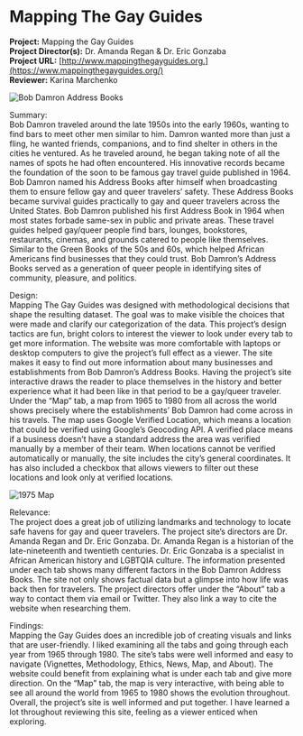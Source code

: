 # Mapping The Gay Guides

**Project:**
Mapping the Gay Guides <br />
**Project Director(s):**
Dr. Amanda Regan & Dr. Eric Gonzaba <br />
**Project URL:** 
[http://www.mappingthegayguides.org.](https://www.mappingthegayguides.org/) <br />
**Reviewer:** 
Karina Marchenko <br />

![Bob Damron Address Books](https://Karina-Marchenko.github.io/Karina-Marchenko-CNU/images/gayguides.jpg) 

Summary:<br />
Bob Damron traveled around the late 1950s into the early 1960s, wanting to find bars to meet other men similar to him. 
Damron wanted more than just a fling, he wanted friends, companions, and to find shelter in others in the cities he ventured. 
As he traveled around, he began taking note of all the names of spots he had often encountered. 
His innovative records became the foundation of the soon to be famous gay travel guide published in 1964. 
Bob Damron named his Address Books after himself when broadcasting them to ensure fellow gay and queer travelers’ safety. 
These Address Books became survival guides practically to gay and queer travelers across the United States. 
Bob Damron published his first Address Book in 1964 when most states forbade same-sex in public and private areas. 
These travel guides helped gay/queer people find bars, lounges, bookstores, restaurants, cinemas, and grounds catered to people like themselves. 
Similar to the Green Books of the 50s and 60s, which helped African Americans find businesses that they could trust. 
Bob Damron’s Address Books served as a generation of queer people in identifying sites of community, pleasure, and politics. 

Design:<br />
Mapping The Gay Guides was designed with methodological decisions that shape the resulting dataset. 
The goal was to make visible the choices that were made and clarify our categorization of the data. 
This project’s design tactics are fun, bright colors to interest the viewer to look under every tab to get more information. 
The website was more comfortable with laptops or desktop computers to give the project’s full effect as a viewer. 
The site makes it easy to find out more information about many businesses and establishments from Bob Damron’s Address Books. 
Having the project’s site interactive draws the reader to place themselves in the history and better experience what it had been like in that period to be a gay/queer traveler.
Under the “Map” tab, a map from 1965 to 1980 from all across the world shows precisely where the establishments’ Bob Damron had come across in his travels. 
The map uses Google Verified Location, which means a location that could be verified using Google’s Geocoding API. 
A verified place means if a business doesn’t have a standard address the area was verified manually by a member of their team. 
When locations cannot be verified automatically or manually, the site includes the city’s general coordinates. 
It has also included a checkbox that allows viewers to filter out these locations and look only at verified locations.  

![1975 Map](https://Karina-Marchenko.github.io/Karina-Marchenko-CNU/images/1975.jpg) 

Relevance: <br />
The project does a great job of utilizing landmarks and technology to locate safe havens for gay and queer travelers. 
The project site’s directors are Dr. Amanda Regan and Dr. Eric Gonzaba. 
Dr. Amanda Regan is a historian of the late-nineteenth and twentieth centuries. 
Dr. Eric Gonzaba is a specialist in African American history and LGBTQIA culture. 
The information presented under each tab shows many different factors in the Bob Damron Address Books. 
The site not only shows factual data but a glimpse into how life was back then for travelers. 
The project directors offer under the “About” tab a way to contact them via email or Twitter. 
They also link a way to cite the website when researching them. 

Findings: <br />
Mapping the Gay Guides does an incredible job of creating visuals and links that are user-friendly. 
I liked examining all the tabs and going through each year from 1965 through 1980. 
The site’s tabs were well informed and easy to navigate (Vignettes, Methodology, Ethics, News, Map, and About). 
The website could benefit from explaining what is under each tab and give more direction.
On the “Map” tab, the map is very interactive, with being able to see all around the world from 1965 to 1980 shows the evolution throughout. 
Overall, the project’s site is well informed and put together. 
I have learned a lot throughout reviewing this site, feeling as a viewer enticed when exploring.  
